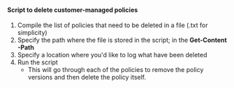 #### Script to delete customer-managed policies

1.  Compile the list of policies that need to be deleted in a file (.txt for simplicity)
2.  Specify the path where the file is stored in the script; in the **Get-Content -Path**
3.  Specify a location where you'd like to log what have been deleted 
4.  Run the script
    - This will go through each of the policies to remove the policy versions and then delete the policy itself.
